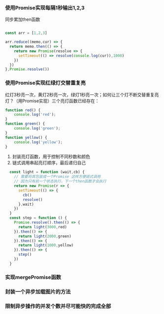 ### 使用Promise实现每隔1秒输出1,2,3

同步累加then函数

```js

const arr = [1,2,3]

arr.reduce((memo,cur) => {
  return memo.then(() => {
    return new Promise(resolve => {
      setTimeout(() => resolve(console.log(cur)),1000)
    })
  })
},Promise.resolve())
```

### 使用Promise实现红绿灯交替重复亮

红灯3秒亮一次，黄灯2秒亮一次，绿灯1秒亮一次；如何让三个灯不断交替重复亮灯？（用Promise实现）三个亮灯函数已经存在：

```js
function red() {
    console.log('red');
}
function green() {
    console.log('green');
}
function yellow() {
    console.log('yellow');
}
```

1. 封装亮灯函数，用于控制不同秒数和颜色
2. 链式调用串起亮灯顺序，最后递归自己


```js
  const light = function (wait,cb) {
    // 需要将其包装成一个Promise 这样方便链式调用
    // 因为只有前一个状态执行，下一个then函数才会执行
    return new Promise(r => {
      setTimeout(() => {
        cb()
        resolve()
      },wait)
    })
  }
  const step = function () {
    Promise.resolve().then(() => {
      return light(3000,red)
    }).then(() => {
      return light(2000,green)
    }).then(() => {
      return light(1000,yellow)
    }).then(() => {
      step()
    }) 
  }
```

### 实现mergePromise函数

### 封装一个异步加载图片的方法

### 限制异步操作的并发个数并尽可能快的完成全部